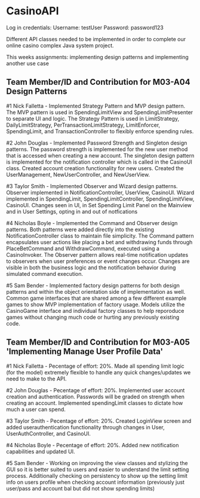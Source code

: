 # CasinoAPI

Log in credentials:
Username: testUser
Password: password123



Different API classes needed to be implemented in order to complete our online casino complex Java system project.

This weeks assignments: implementing design patterns and implementing another use case

## Team Member/ID and Contribution for M03-A04 Design Patterns

#1 Nick Falletta - Implemented Strategy Pattern and MVP design pattern. The MVP pattern is used in SpendingLimitView and SpendingLimitPresenter to separate UI and logic. The Strategy Pattern is used in LimitStrategy, DailyLimitStrategy, PerTransactionLimitStrategy, LimitEnforcer, SpendingLimit, and TransactionController to flexibly enforce spending rules.

#2 John Douglas - Implemented Password Strength and Singleton design patterns. The password strength is implemented for the new user method that is accessed when creating a new account. The singleton design pattern is implemented for the notification controller which is called in the CasinoUI class. Created account creation functionality for new users. Created the UserManagement, NewUserController, and NewUserView.

#3 Taylor Smith - Implemented Observer and Wizard design patterns. Observer implemented in NotificationController, UserView, CasinoUI. Wizard implemented in SpendingLimit, SpendingLimitController, SpendingLimitView, CasinoUI. Changes seen in UI, in Set Spending Limit Panel on the Mainview and in User Settings, opting in and out of notfications

#4 Nicholas Boyle - Implemented the Command and Observer design patterns. Both patterns were added directly into the existing NotificationController class to maintain file simplicity. The Command pattern encapsulates user actions like placing a bet and withdrawing funds through PlaceBetCommand and WithdrawCommand, executed using a CasinoInvoker. The Observer pattern allows real-time notification updates to observers when user preferences or event changes occur. Changes are visible in both the business logic and the notification behavior during simulated command execution.

#5 Sam Bender - Implemented factory design patterns for both design patterns and within the object orientation side of implementation as well. Common game interfaces that are shared among a few different example games to show MVP implementation of factory usage. Models utilize the CasinoGame interface and individual factory classes to help reporoduce games without changing much code or hurting any previously existing code.

## Team Member/ID and Contribution for M03-A05 'Implementing Manage User Profile Data'

#1 Nick Falletta - Pecentage of effort: 20%. Made all spending limit logic (for the model) extremely flexible to handle any quick changes/updates we need to make to the API.

#2 John Douglas - Pecentage of effort: 20%. Implemented user account creation and authentication. Passwords will be graded on strength when creating an account. Implemented spendingLimit classes to dictate how much a user can spend.

#3 Taylor Smith - Pecentage of effort: 20%. Created LoginView screen and added userauthentication functionality through changes in User, UserAuthController, and CasinoUI.

#4 Nicholas Boyle - Pecentage of effort: 20%. Added new notification capabilities and updated UI.

#5 Sam Bender - Working on improving the view classes and stylizing the GUI so it is better suited to users and easier to understand the limit setting process. Additionally checking on persistency to show up the setting limit info on users profile when checking account information (previously just user/pass and account bal but did not show spending limits)
